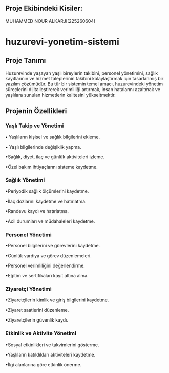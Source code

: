 ## Proje Ekibindeki Kisiler:

MUHAMMED NOUR ALKARJI(225260604)

# huzurevi-yonetim-sistemi

## Proje Tanımı

Huzurevinde yaşayan yaşlı bireylerin takibini, personel yönetimini, sağlık kayıtlarının ve hizmet taleplerinin takibini kolaylaştırmak için tasarlanmış bir yazılım çözümüdür. Bu tür bir sistemin temel amacı, huzurevindeki yönetim süreçlerini dijitalleştirerek verimliliği artırmak, insan hatalarını azaltmak ve yaşlılara sunulan hizmetlerin kalitesini yükseltmektir.

## Projenin Özellikleri

### Yaşlı Takip ve Yönetimi

  **•**    Yaşlıların kişisel ve sağlık bilgilerini ekleme.                                                           

• Yaşlı bilgilerinde değişiklik yapma.                                                           

•Sağlık, diyet, ilaç ve günlük aktiviteleri izleme.                                                           

•Özel bakım ihtiyaçlarını sisteme kaydetme.                                                           

### Sağlık Yönetimi

•Periyodik sağlık ölçümlerini kaydetme.

•İlaç dozlarını kaydetme ve hatırlatma.

•Randevu kaydı ve hatırlatma.

•Acil durumları ve müdahaleleri kaydetme.

### Personel Yönetimi

•Personel bilgilerini ve görevlerini kaydetme.

•Günlük vardiya ve görev düzenlemeleri.

•Personel verimliliğini değerlendirme.

•Eğitim ve sertifikaları kayıt altına alma.

### Ziyaretçi Yönetimi

•Ziyaretçilerin kimlik ve giriş bilgilerini kaydetme.

•Ziyaret saatlerini düzenleme.

•Ziyaretçilerin güvenlik kaydı.

### Etkinlik ve Aktivite Yönetimi

•Sosyal etkinlikleri ve takvimlerini gösterme.

•Yaşlıların katıldıkları aktiviteleri kaydetme.

•İlgi alanlarına göre etkinlik önerme.
